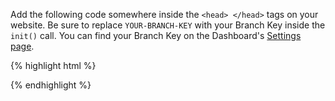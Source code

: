 
Add the following code somewhere inside the `<head> </head>` tags on your website. Be sure to replace `YOUR-BRANCH-KEY` with your Branch Key inside the `init()` call. You can find your Branch Key on the Dashboard's [Settings page](https://dashboard.branch.io/#/settings).

{% highlight html %}
<script type="text/javascript">
	(function(b,r,a,n,c,h,_,s,d,k){if(!b[n]||!b[n]._q){for(;s<_.length;)c(h,_[s++]);d=r.createElement(a);d.async=1;d.src="https://cdn.branch.io/branch-v1.6.9.min.js";k=r.getElementsByTagName(a)[0];k.parentNode.insertBefore(d,k);b[n]=h}})(window,document,"script","branch",function(b,r){b[r]=function(){b._q.push([r,arguments])}},{_q:[],_v:1},"init data first addListener removeListener setIdentity logout track link sendSMS referrals credits creditHistory applyCode validateCode getCode redeem banner closeBanner".split(" "), 0);

  branch.init('YOUR-BRANCH-KEY');
{% section post_init %}{% endsection %}
</script>
{% endhighlight %}

